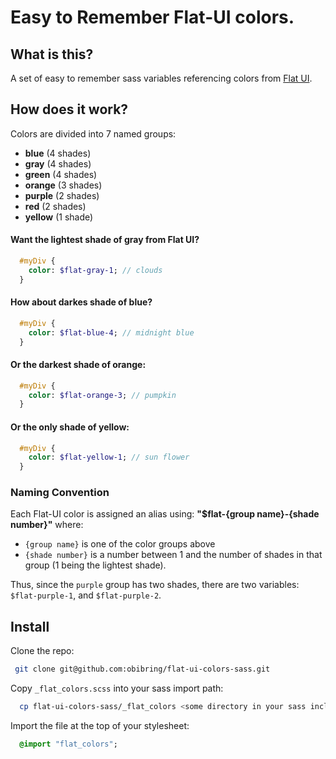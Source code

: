 # Easy to Remember Flat-UI colors.

## What is this?
A set of easy to remember sass variables referencing colors from
[Flat UI](http://designmodo.github.io/Flat-UI/).

## How does it work?

Colors are divided into 7 named groups:
  * **blue**        (4 shades)
  * **gray**        (4 shades)
  * **green**       (4 shades)
  * **orange**      (3 shades)
  * **purple**      (2 shades)
  * **red**         (2 shades)
  * **yellow**      (1 shade)

#### Want the lightest shade of gray from Flat UI?
```sass
  #myDiv {
    color: $flat-gray-1; // clouds
  }
```

#### How about darkes shade of blue?
```sass
  #myDiv {
    color: $flat-blue-4; // midnight blue
  }
```

#### Or the darkest shade of orange:
```sass
  #myDiv {
    color: $flat-orange-3; // pumpkin
  }
```

#### Or the only shade of yellow:
```sass
  #myDiv {
    color: $flat-yellow-1; // sun flower
  }
```

### Naming Convention

Each Flat-UI color is assigned an alias using: **"$flat-{group name}-{shade number}"**
where:
  * ```{group name}``` is one of the color groups above
  * ```{shade number}``` is a number between 1 and the number of shades in that group
  (1 being the lightest shade).

Thus, since the ```purple``` group has two shades, there are two variables:
```$flat-purple-1```, and ```$flat-purple-2```.

## Install
Clone the repo:
```sh
 git clone git@github.com:obibring/flat-ui-colors-sass.git
```

Copy ```_flat_colors.scss``` into your sass import path:
```sh
  cp flat-ui-colors-sass/_flat_colors <some directory in your sass include path>
```

Import the file at the top of your stylesheet:
```sass
  @import "flat_colors";
```
